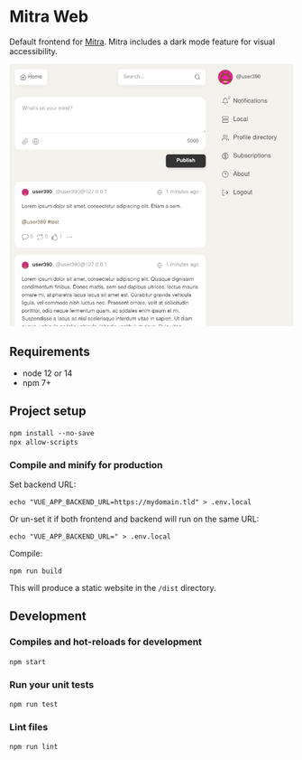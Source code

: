 # Mitra Web

Default frontend for [Mitra](https://codeberg.org/silverpill/mitra). Mitra includes a dark mode feature for visual accessibility.

<img width="650" src="screenshot.png" alt="screenshot">

## Requirements

- node 12 or 14
- npm 7+

## Project setup

```
npm install --no-save
npx allow-scripts
```

### Compile and minify for production

Set backend URL:

```
echo "VUE_APP_BACKEND_URL=https://mydomain.tld" > .env.local
```

Or un-set it if both frontend and backend will run on the same URL:

```
echo "VUE_APP_BACKEND_URL=" > .env.local
```

Compile:

```
npm run build
```

This will produce a static website in the `/dist` directory.

## Development

### Compiles and hot-reloads for development

```
npm start
```

### Run your unit tests

```
npm run test
```

### Lint files

```
npm run lint
```
